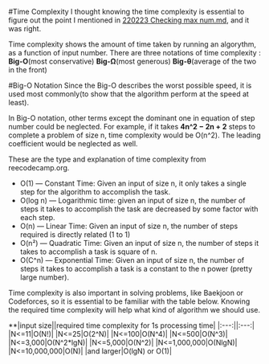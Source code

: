 #Time Complexity
I thought knowing the time complexity is essential to figure out the point I mentioned in [220223 Checking max num.md](https://github.com/importjason/TIL/blob/main/220223%20Checking%20max%20num.md), and it was right.

Time complexity shows the amount of time taken by running an algorythm, as a function of input number.
There are three notations of time complexity : **Big-O**(most conservative) **Big-Ω**(most generous) **Big-θ**(average of the two in the front)

#Big-O Notation
Since the Big-O describes the worst possible speed, it is used most commonly(to show that the algorithm perform at the speed at least).

In Big-O notation, other terms except the dominant one in equation of step number could be neglected. For example, if it takes **4n^2 − 2n + 2** steps to complete a
problem of size n, time complexity would be O(n^2). The leading coefficient would be neglected as well.

These are the type and explanation of time complexity from reecodecamp.org.

- O(1) — Constant Time: Given an input of size n, it only takes a single step for the algorithm to accomplish the task.
- O(log n) — Logarithmic time: given an input of size n, the number of steps it takes to accomplish the task are decreased by some factor with each step.
- O(n) — Linear Time: Given an input of size n, the number of steps required is directly related (1 to 1)
- O(n²) — Quadratic Time: Given an input of size n, the number of steps it takes to accomplish a task is square of n.
- O(C^n) — Exponential Time: Given an input of size n, the number of steps it takes to accomplish a task is a constant to the n power (pretty large number).

Time complexity is also important in solving problems, like Baekjoon or Codeforces, so it is essential to be familiar with the table below. Knowing the required time complexity will help what kind of algorithm we should use.

**|input size||required time complexity for 1s processing time|
|:---:||:---:|
|N<=11|O(N!)|
|N<=25|O(2^N)|
|N<=100|O(N^4)|
|N<=500|O(N^3)|
|N<=3,000|O(N^2*lgN)|
|N<=5,000|O(N^2)|
|N<=1,000,000|O(NlgN)|
|N<=10,000,000|O(N)|
|and larger|O(lgN) or O(1)|
